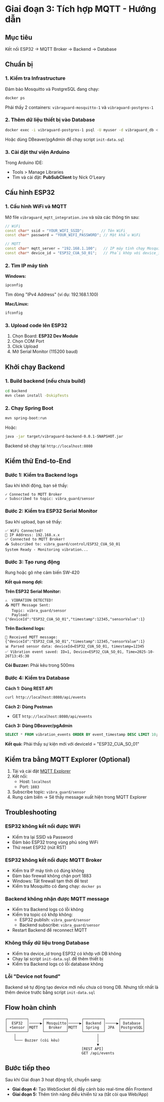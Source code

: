 # Giai đoạn 3: Tích hợp MQTT - Hướng dẫn

## Mục tiêu

Kết nối ESP32 → MQTT Broker → Backend → Database

## Chuẩn bị

### 1. Kiểm tra Infrastructure

Đảm bảo Mosquitto và PostgreSQL đang chạy:

```bash
docker ps
```

Phải thấy 2 containers: `vibraguard-mosquitto-1` và `vibraguard-postgres-1`

### 2. Thêm dữ liệu thiết bị vào Database

```bash
docker exec -i vibraguard-postgres-1 psql -U myuser -d vibraguard_db < backend/src/main/resources/init-data.sql
```

Hoặc dùng DBeaver/pgAdmin để chạy script `init-data.sql`

### 3. Cài đặt thư viện Arduino

Trong Arduino IDE:

- Tools > Manage Libraries
- Tìm và cài đặt: **PubSubClient** by Nick O'Leary

## Cấu hình ESP32

### 1. Cấu hình WiFi và MQTT

Mở file `vibraguard_mqtt_integration.ino` và sửa các thông tin sau:

```cpp
// WiFi
const char* ssid = "YOUR_WIFI_SSID";        // Tên WiFi
const char* password = "YOUR_WIFI_PASSWORD"; // Mật khẩu WiFi

// MQTT
const char* mqtt_server = "192.168.1.100";   // IP máy tính chạy Mosquitto
const char* device_id = "ESP32_CUA_SO_01";   // Phải khớp với device_id trong DB
```

### 2. Tìm IP máy tính

**Windows:**

```bash
ipconfig
```

Tìm dòng "IPv4 Address" (ví dụ: 192.168.1.100)

**Mac/Linux:**

```bash
ifconfig
```

### 3. Upload code lên ESP32

1. Chọn Board: **ESP32 Dev Module**
2. Chọn COM Port
3. Click Upload
4. Mở Serial Monitor (115200 baud)

## Khởi chạy Backend

### 1. Build backend (nếu chưa build)

```bash
cd backend
mvn clean install -DskipTests
```

### 2. Chạy Spring Boot

```bash
mvn spring-boot:run
```

Hoặc:

```bash
java -jar target/vibraguard-backend-0.0.1-SNAPSHOT.jar
```

Backend sẽ chạy tại `http://localhost:8080`

## Kiểm thử End-to-End

### Bước 1: Kiểm tra Backend logs

Sau khi khởi động, bạn sẽ thấy:

```
✓ Connected to MQTT Broker
✓ Subscribed to topic: vibra_guard/sensor
```

### Bước 2: Kiểm tra ESP32 Serial Monitor

Sau khi upload, bạn sẽ thấy:

```
✅ WiFi Connected!
📡 IP Address: 192.168.x.x
✅ Connected to MQTT Broker!
📥 Subscribed to: vibra_guard/control/ESP32_CUA_SO_01
System Ready - Monitoring vibration...
```

### Bước 3: Tạo rung động

Rung hoặc gõ nhẹ cảm biến SW-420

**Kết quả mong đợi:**

**Trên ESP32 Serial Monitor:**

```
⚠️  VIBRATION DETECTED!
📤 MQTT Message Sent:
   Topic: vibra_guard/sensor
   Payload: {"deviceId":"ESP32_CUA_SO_01","timestamp":12345,"sensorValue":1}
```

**Trên Backend logs:**

```
📨 Received MQTT message: {"deviceId":"ESP32_CUA_SO_01","timestamp":12345,"sensorValue":1}
📊 Parsed sensor data: deviceId=ESP32_CUA_SO_01, timestamp=12345
✅ Vibration event saved: ID=1, Device=ESP32_CUA_SO_01, Time=2025-10-26T13:45:30
```

**Còi Buzzer:** Phải kêu trong 500ms

### Bước 4: Kiểm tra Database

**Cách 1: Dùng REST API**

```bash
curl http://localhost:8080/api/events
```

**Cách 2: Dùng Postman**

- GET `http://localhost:8080/api/events`

**Cách 3: Dùng DBeaver/pgAdmin**

```sql
SELECT * FROM vibration_events ORDER BY event_timestamp DESC LIMIT 10;
```

**Kết quả:** Phải thấy sự kiện mới với deviceId = "ESP32_CUA_SO_01"

## Kiểm tra bằng MQTT Explorer (Optional)

1. Tải và cài đặt [MQTT Explorer](http://mqtt-explorer.com/)
2. Kết nối:
   - Host: `localhost`
   - Port: `1883`
3. Subscribe topic: `vibra_guard/sensor`
4. Rung cảm biến → Sẽ thấy message xuất hiện trong MQTT Explorer

## Troubleshooting

### ESP32 không kết nối được WiFi

- Kiểm tra lại SSID và Password
- Đảm bảo ESP32 trong vùng phủ sóng WiFi
- Thử reset ESP32 (nút RST)

### ESP32 không kết nối được MQTT Broker

- Kiểm tra IP máy tính có đúng không
- Đảm bảo firewall không chặn port 1883
- Windows: Tắt firewall tạm thời để test
- Kiểm tra Mosquitto có đang chạy: `docker ps`

### Backend không nhận được MQTT message

- Kiểm tra Backend logs có lỗi không
- Kiểm tra topic có khớp không:
  - ESP32 publish: `vibra_guard/sensor`
  - Backend subscribe: `vibra_guard/sensor`
- Restart Backend để reconnect MQTT

### Không thấy dữ liệu trong Database

- Kiểm tra device_id trong ESP32 có khớp với DB không
- Chạy lại script `init-data.sql` để thêm thiết bị
- Kiểm tra Backend logs có lỗi database không

### Lỗi "Device not found"

Backend sẽ tự động tạo device mới nếu chưa có trong DB.
Nhưng tốt nhất là thêm device trước bằng script `init-data.sql`

## Flow hoàn chỉnh

```
┌─────────┐      ┌──────────┐      ┌─────────┐      ┌──────────┐
│  ESP32  │─────▶│ Mosquitto│─────▶│ Backend │─────▶│ Database │
│ +Sensor │MQTT  │  Broker  │MQTT  │ Spring  │ JPA  │PostgreSQL│
└─────────┘      └──────────┘      └─────────┘      └──────────┘
    │                                     │
    └─── Buzzer (còi kêu)                 │
                                          ▼
                                   [REST API]
                                   GET /api/events
```

## Bước tiếp theo

Sau khi Giai đoạn 3 hoạt động tốt, chuyển sang:

- **Giai đoạn 4:** Tạo WebSocket để đẩy cảnh báo real-time đến Frontend
- **Giai đoạn 5:** Thêm tính năng điều khiển từ xa (tắt còi qua Web/App)
